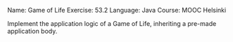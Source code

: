 Name: Game of Life
Exercise: 53.2
Language: Java
Course: MOOC Helsinki

Implement the application logic of a Game of Life, inheriting a pre-made application body.
